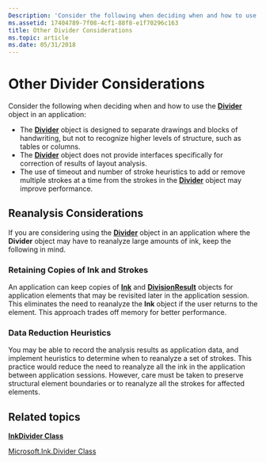 ```yaml
---
Description: 'Consider the following when deciding when and how to use the Divider object in an application:'
ms.assetid: 17404789-7f08-4cf1-88f8-e1f70296c163
title: Other Divider Considerations
ms.topic: article
ms.date: 05/31/2018
---
```


# Other Divider Considerations

Consider the following when deciding when and how to use the [**Divider**](inkdivider-class.md) object in an application:

-   The [**Divider**](inkdivider-class.md) object is designed to separate drawings and blocks of handwriting, but not to recognize higher levels of structure, such as tables or columns.
-   The [**Divider**](inkdivider-class.md) object does not provide interfaces specifically for correction of results of layout analysis.
-   The use of timeout and number of stroke heuristics to add or remove multiple strokes at a time from the strokes in the [**Divider**](inkdivider-class.md) object may improve performance.

## Reanalysis Considerations

If you are considering using the [**Divider**](inkdivider-class.md) object in an application where the **Divider** object may have to reanalyze large amounts of ink, keep the following in mind.

### Retaining Copies of Ink and Strokes

An application can keep copies of [**Ink**](inkdisp-class.md) and [**DivisionResult**](/windows/desktop/api/msinkaut15/nn-msinkaut15-iinkdivisionresult) objects for application elements that may be revisited later in the application session. This eliminates the need to reanalyze the **Ink** object if the user returns to the element. This approach trades off memory for better performance.

### Data Reduction Heuristics

You may be able to record the analysis results as application data, and implement heuristics to determine when to reanalyze a set of strokes. This practice would reduce the need to reanalyze all the ink in the application between application sessions. However, care must be taken to preserve structural element boundaries or to reanalyze all the strokes for affected elements.

## Related topics

<dl> <dt>

[**InkDivider Class**](inkdivider-class.md)
</dt> <dt>

[Microsoft.Ink.Divider Class](https://msdn.microsoft.com/library/ms583616(v=VS.100).aspx)
</dt> </dl>

 

 



